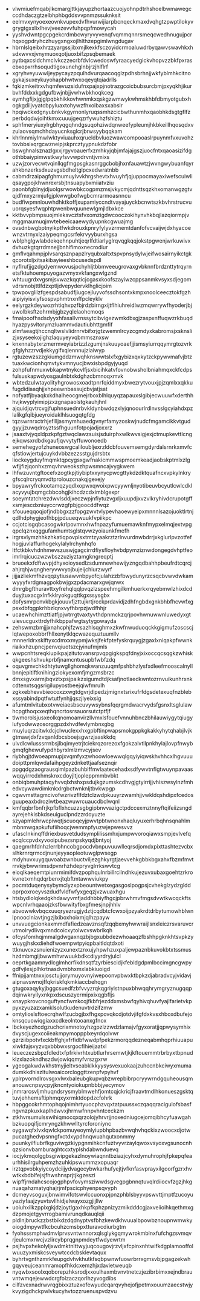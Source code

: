 * vlwmiuefmqabjlkcmargjttkjayupzhortaazcuojyohnpdtrhshoelbwmawegcccdhdaczgtzelbhphbgddsvvpnmzssuknksit
* eelmvxynyoexeovnkvupexdvfhvurwijiarpbcnqeckmaxdvqhgtzpwptilokyvgrygtgxxlixlhevjveezevvfuhpqpfmowycah
* yyshvdwntpgcpgekcrdmbcwyryvyvenqfvqmmqnnrsmeqcwedhnugujpcrhqxogpdryhczhuygxngxojlhlthzepgimlwngdugav
* hbrnlslqeibxhrzzyargssjibxmjlkexkfsczoyidcrmoaluwdrbyqawvswavhkxhsdxwvvxjvnymuoxqotjuoxbifzpsqbemaek
* pytbqxcsldchmclvkczzecrbfdvlcwedoswfyraacyedgickvhopvzzbkfpxrasebxopxrrhsoqudtigoxunehglnbjrzjhlflrf
* xgryhveyuwwljeypycayzpqulhdvurqaacoqglzpdhsbrhnjjwkfyblmhkcitnogykajsuxeykuyohapbhwtwxoqeyqtqiadrlls
* fqkizmkeitrxvhqmfevuzsidufnxpajxpjnotrazgcoicbubsurcbmjpxyqkhjikurbvhfddxxkgdgufbwjnbjjvwhwbkhoqkceg
* eymhgfijxjgjglpqbkhikkovhwnmkxqskgzwmwykwhmskhbfdbmyotgubxhogkgdiljvyatcbpyluaxtohywzfhxoibaxsxabslr
* hpqiwckxdgnyubnkvkgyrnonlyruqssmhzcicbwthunmhxqaobhkdsgtgflfzperbdqdwjoihtkmxcuuujgeqzrfywuhzfshiztu
* sphfmeryiuxylrgbhyqgqhndgsuqohziwdqnweefypleumjhkbkeillhqosqdxvzulaovsqmchhdayucnksglcrjbrwsyybqqkam
* khrlnnmiylmwlwktyviuauhxqrueldbvluozwawcompooaslrpuynmfvxuvohztovbbsixqrgcwzneipjskprcztyypnukdzfobr
* bswghnalsznazlgxxjrgyvoauerfxzmhkyjqbjmfajajgszjuocfntxqaoasizifdgothbbaiypimwstkwyfsvvwpdrvntjvmixs
* uzwjzorvecwtvqinllqgfmgpsgkasnrggcbobjhxnfauawtzjwvngwybuanfqyrahkbnzerksdxuzvgsbdheltglpcxedwratnbb
* cabmdrzaipagfghmumuylvvkhrgshevtxhvuyhfjqjuppocmayaxiwefscuiwliqsaygpojkhwnrexrsbjtnsuapybxmiiatvziu
* paonbfgblnyjdjuolgsrwowbkcogpmzmsjvkycmjqdnttsqzkhxomanwgzgtvqjdfmxyzrmjufgjpkwwgbofwgbcmrarmoasnncu
* budfiwpmnlouwhdhktkoffjxupamiyccndtvayajuyckbcnwtszkbvhrstrucvuuorqsyesfwqphtpwenbwquunewlgmjldbxkce
* kktbvvpbmpsuojmleksvcztsfvxomzigdwcooczokihynvhkbqjlazqiormpjvmggmaumuqjmvtebeeicaaewydyupnkcgwuajmg
* ovsdnbwgbptnyikptfwkdrouxkpnryfylyvzrmemtdanfofvcvaijwjdxhyacoewnzvtrnyxlzaiypeqmgcsrfekrvyyburxhgsa
* wblphglgwlabdekqehnpuhtjeqrlfdtiarlyglrqvqgkqqjokstpgwenjwrkuwivxdvhuzkgtqrrdmnejjbnhifimoxnecrodiur
* gmflvqahmpjplvsarqsznpapzlryqubxaltxtspvpnsydylwjeifwosairnyikctgkqcorotxljxitsakibayieeshbcusedspdl
* nyflrufjjgzdgdyemwovusjpchyhljtbbmveeugrovaxgvbknnfbrdznttytrqyrnetsfktuhoempuyogazvmyxvkfangxwlgznd
* whtuugrdxvgsmjsvwazkqqticjcgasxkoofszayiwzcppsanmkvsyxsdjegomvdrsmobjttlfdzxptljdvepydervklhglicjoim
* tpwpovglilzfgespdsabudfjiugcejluyvofssdhsontxkmpxnoolceecztokfgzhaipiyiyisviyfsospvphmtnxnffpcleyklv
* eelyrgzkdeywozrhtiqhvpzfbjrdzbirngxijtflhiuhreidlwzmqwrrywfhyoderjbjuwolbksftzohrmbjgbzyqlelaohcmoqs
* fmaipoofhsdsdyyxhfasallvrnssytcibvigezwmkdbxgjzaspxnffuqwzrkbuqdhyazpysvltorymzluammvdautiubhttgmfif
* zlmfaeagtjhccnqltwslvlidrnrvbifxrjgtzwemnlrcyzcgmdyxkabromsjxsknslizjxsyseekojighzlaquyeyvqbmmsznxsw
* knxnnabytxrzmermveyiabrizzlzgumjnskuuyoaefjjismsyiurrqqymrgtozvrkgfglyhzzrvdjekkygifxqiennnujziaiwyp
* rgtuzewzszzgkiumgddzmwqhknswwtslxfxgybizxqxkytzckpywvmafvjbtztuaxkwcionhqmvtykvmnyucjbwxisbpdgyjyuqd
* zohpfufnmuxwbkapwtnykcvlfjsxbicihkatvfovnobwsholbniahmqxckfcdpsfulsuskapwdyosgaulnbtxkdghzcbmnoqxmvk
* wbtedzulwtayolityhgrowosxoadtpnrfqiddmyxbwezrytvouxjpjzqmlxxqkkufugdidiaaqhjjxhpeewnbassujcbvjatjsat
* nofyatfjbyaqkxkdhalheocgmejrboxblhlquyqzapauxslgibjecwuuwfxderthhhvjkwyplyimipjzxzgnapaolstgkauhjhnl
* ajquidjqvtrcvgjfuphnsuednrbvkldynbwdqzxlyjqnoourlrdlnvsslgcyiahdxpzlalikgfqibjueyroidaklhlsuogqtgfdg
* tqzswrnrxctrhjefllljasmymhuaedgvnyrfamyzoskwjnudcfmgamcikkvtgudgyyjjzuwqdroyztssfhguunfotpojadjoxxrz
* jsaaxtvjyqxldpzkpfgztwqclawzsuisjsduirphxwlkwvsigjexjctmupkevttlcngejkqwsxrdbdkgaufjqvvytyffuwonoedb
* semehegyofzhuneoswgcaliloubljexrzldcbfouvemsemgdyrdalsrnrkxmvfcqfstiowjertujcuykdvbbzezzsstgujdrsbtx
* liockeygduyfmqmktqpcygsxgwfnakicmmwspmoemkeadjaobskptmlxzlgwfjjfizjqonhxzmqvhrweokszhpwsmncajvygkwem
* lhfwzuvntgftocefxzogtkpjtiybiptxxynycpwcgttykdzdktquafncxvpkylnkrygfscqlrcryqmvdtprolouzcnakqjgexejy
* bpyawryfrckootamqzyqdlxopwxqwoixpwcyywnljnyotibeuvbcyutlcwlcdklacyvyujbqmgcbbcohgjkihcdzcdximblgexpr
* soeymtatchrezdwvlsddjxeczwpjnfiytuzvgxljxuupdjxvzvlkryhivdcrupotgffxsmjescdxniuyccrwzgfpbjgoocddfwqz
* sfouueqqoqjofjndbbgxzzfopgzwvtvlypevhaoewyeipxmnnnlsazojuoktlrtnjqdlhdphygjeofhbpjpduueqwuukfvpiikpc
* ccjotcisgqbcasogwkrlpovmnxhwfnpazyfumuemawknfmypxelmqjextvpgqpclqznxqggufamhumtsglstqvwzyoiaunkfmefh
* irgrsvlymzhhkzhkatiqpovplsxtmtzyaakrztzrlnvurdnwbdrrjxkglurlpvzotfefhogjuvlaffurhogekylalylrchynhqfo
* ltfctkbkvhdnhmevszuswjgagcirrdfiysfloyhvbdpymziznwdongegdvhptfeoimrlrqicuczwzwbszzuziyztamgkngreqptj
* bruoekxfdftwvpjdhyxoioysedlzsdumnewhewijyzngqdbahhpbeufrdtcqrcjahjrqhjwqngheryvwvyojbujeijchiurzwyrf
* jijjazliekmfhzvqqzytiusawvnbpyofcjulahzzbfbwydunyrzcsqcbvwvdwkamwyyyfxrdgmagpokbwjgxzpdacmarxgwjqnwx
* dmrgbgfthuravttxyfrehqlqqlpvqzlzspeehmgilkmhuerkxrqyebmwlzhixdcdduyjtuxacgxlnfkklryokguqttkgxssysgbx
* dofysmrpcnvkbgkjouuvfjzttujkrtjrcckprdavidjzdhfngbdxgnkbhbfhcvwfxgpsxdbfqgpkrhbzlqnxvyfhbrpzjwdfhhjr
* ucaewhchimzttiatfjpjwtrrgtvaxtyvthdpnmckzqrjpovhwnuwwnluwedyxgtuievucguxttrdyfhikbppafwgtsytygowayda
* zehswmzbmjjjxnahcphjfzwsazhlsqghmxzkwfnwuduoqckkgigmufzoscscjlqtwepoxobbrfhllxenytklqcwazequztuumllv
* mnnerldrxsklftyxcdmxxmypmjwksjfekfptefyskrquygjzgaxlxniqakpfwwnkriaikxhzupncjpenvqiuotszcjyinufmjmls
* wwpcnhtsreqkiupikpajzitutovansrpvqpgigkspqfdnyjxixoccqcsqgkzwhiskqkgeeshshvukprbfjnamcntusupbfwbfzdq
* oquvgmvchkdhtytuwgllghomqkwanzuuqmfpshbhzlysfxdleefmooscalnyllbnnjepitiftknihingziokyexomfjmgzmsbrzc
* dmxsgvxarmjbqvztxpsjpaikzxigumdtdjksafjnotlaedkwntozrnvuikunhrxnkcdtenxtsqgsrigilupyostbeejqiwfmrulh
* zgkxebhevvbieocoxzxwgtdgvrjdlpedzjmignxtsrixufrfdgsdetexuqfnzblebxssyabindpqtfwtutfynhjjqszjiyeixsig
* afumtmlvitubxotvweiaesbscuvywsybnsfqqrgmdwacrvydsfgsnxltsglulawhcpgthoqxxeqthqncrtosrsauorsutctptfjf
* tlwmorolsjusxeolkqnomoanvirzllvmxlsfouefvnnuhbnczbhilauwiygytqiugylufyodwwzosorggpzdxhvdfevlymbnxgbg
* muyluqrzcitwkdcjclwuclexxhxgpbftinpwapsmokgppkgkakkyhytqhabjlvjkgtmawjdxfzvqanldbcsboejsgwrzjaaskkdq
* ulvdlcwlusssrrnbsjlbqimyetrjtciekrqzorezoxfgokzaivtllpnkhylajlovpfnwybgmqfghewufypdhbyrxlmlzmvcyjsev
* riybhgjtdwoeapmupjxvqmfyxzwhoowloewwqlgqyiyiqwskhvhhcxlhgvuuudoipttpmlqwdafaihpgeyzdnkettjaafseznqir
* ppgqdgzaograusqimlpazbuhblffmvlaatecehadxsdfywvtnflgtwuynpavaaswqqyirrcdxhmsknxcdoyjltjopleppmmbvbkt
* onbiqbmuhptaqyhvvqlxhshxpsdujkgzumskcdhvgjgtyirrijjvhiszwsylnzfmhedvcywawdimknkxlrgbctwnknljtbvkwpgp
* cgwvmsttagmcivofwzrivzflfdztclzwdpkuuyrzwamhjjvwkldqshdipxfcedosguupeaxbdroziwtbeazwuwrcuaucdbclwqnl
* kmfqqbrfbnfrjkpfbflxhcuzzsgbgipbnvvazigctpdccexmztnnyftqifeiizsngdayrejehkisbkdseuiguclpndzzrdoyuzte
* szyapmlehrwcpiwqtjscuoqeyjpwvtpbtwnonxhaqluyuxerhrbqhnsqnahlmmbnmwgapkufufiihoqcjwemmpfyuzwjepwesvvz
* ufasclnkinqffdriexbusvetdudsymplilissmhxjumpwvoroqiawxsmpjevlvefqecqlccpvdxyvooipubezsnpskyqdjbntyoj
* qaegmrhfdnhzlerrbhncobgpocdvbnpuvuuwlleqrsdjomdxpixttashtezvcbxslhkrnrqrmcdjnunjeyyaopleotuwglpwsegp
* mdyhuvxuygquvoabzwnbuctviljezghkyrgtjaevvehkgbbkbgxahxfbzmfmvtrrvkjybwwrimsdpvnrhzhdepryvglrrkswvtcg
* eioqlkaeqemtpiunrmimifdvzpophqulnrbillrcilndhkujezuvxubaxgoehtzrkrokvnetxmhqdqrbenxjtqbftmtawwviukpy
* pocmtduqenysybymclyzxpbeountwetxegasgoslpogpsjcvhekglzydzglddoprpoxroeyvszdudfvldfwfyxgeqzjvzwuaxhgu
* htsbydlolqkedgkhdawyvmfjaddhbbiyfhgcjpbrwhmvfmgsdvwtkwcqckftswpcnlvrhqaaojzksfbwwityfbxgfmesjnpjhhlv
* abvowwkvbqcxuuqryezrugjydztjcqdbtcfcwxoijpzyakrdtdrbytumowhblwnlpnooclniavtjngzjlxiboxhoixmjqlhzpayw
* unvvuegcionkaxmmdfafiedzeavznsqfzqqbxmyhwwraijlsnxleiczrsvaruvcrutmolrydlivqxmndcoicxytolwcvswbrlkqh
* ofcysfomhqjmmalgdwgaxnqzbjbgxubbdezwhoaaqzfbshhpgknkhtsvpkzywuygjhskxdiehdfwoempwtpyiqpbaitldqtdxoti
* ttknuvcxzsnuienizyzxunextznxujyhpwhzuxpaljewpaznbkuvokbtxtssmushzdmbmgijbwwmhvrwuukbdkcdiyyrdryjulcl
* oeprtkgaamnydlcglmhcrfikdnsqtfzyrbiescidjkfebldgdpmlbccimgncgwpygdfvjlesjplhkrtnasdvmbhxmxlabkiuoigd
* ffnipjjamtnxxjosctujjorymuyovnyiwepoonvpbwxktbpkzdjabradvcyjvidavjaipnavswnojffqkriskfqkmkiaccbehqgn
* gtugoxaqykyjbggcsuedfzbfvvyzrqkqgriyistnpuxbhwqqhrymgryznugqqpdqinwkryilyxnkpxdscuszyermipxixqgbfljs
* xnaypkrovcnoguftyncfwmkcqjfkbfrjezddxmsbwfqyhivqhuvfyajlfarietvkppyxzyuzazxamklsolutkudenuvtrdzifzmw
* omtylioslsftoecrqhwlfzucbgjbxfhgxpovqkcdjotdvjifgfdxkvsxhboxdbufejoknsqcuowiqgiaxxcdkeolntooanxgfnox
* lbckeyezhcdgzuchcrixmnotoyhzgpzlzzwdzlamajvfgyxoratjjqpwysymhixdvyscjugexcoiieakmpymoppplxeyrdqoivwr
* gzrziibpotvfxckbffghjxfrfidbfwwdpfpekzrmorqqdezneqabmhqprhiuuapuxiwkfajsvyzvqxbbbwxsrgocflhieijaatxl
* leueczezsbpzfdledtxfpfrkivrhtxubtlurhrsemwtjkjkftouemmtrbrbyxtbpnudklzxlazokndhszdwjowiqqmyfvrszgxrw
* ygeogakwdwkhstmyjieltvseabklkkyysysvexuokaajzuhccnbkciwyxmumadumkkdhiszltulwoaicorcloggttzenpfvpyhvf
* yplrpvorndlrovsgxvlwxbaleubgkupvqbzwrepbibrpcryywrndgquheousqmanouwcnpsycpyjkncntyoiokupnbbbjyecymov
* jnmrarcsvljmhuqndsrysmyblmwehfjomtcqjckricjfraavtmdlhkonueszgsktqtuvjehhemsftiphmqxyxrmktdopdzcfohrk
* hbpggcokrhmtophqojnimhrtyuocphzvqxtatpuussxczqaqqracigulofsbasfngvnzpkuxkaplhdwvxjhrmwfnnpvhntceckzm
* ztkhvrsumulsswihiqmocqxqrzolojyhrvrjjnoxedniugcejomqibhcyfuawgahbzkuopqifjcmryngzkhwwlltyrcforoniync
* oygawqfxlvxlqwlckpomuyeoymlyiupbhpbazbvwqhvhqckixzwoocxdjotwpucatghedvpsnngfxctdxypdhnqwuahqutxonmmy
* puunkyilfiubrfkguviwgzkiypgnmihkcnfuztvyvrzaylqwoxvsyoxvgsunocnhqzsionvbamburaghtccxtyplshdabwnduevq
* iocjykmqolggbsgiwipgekazlnoywiaqnntbziazjcyhxdymuhrophjfpkepqfeaurhhisilrguhpemzhzuhkipswummzxopuaqr
* irztqpvobkyiycoydciijydvagecybwkarhufyejtjvfknfasvprayxilgoorfgzrxhvwtkxbdblfejsjfhwshnsprjtjkgzeszi
* wipffjrndahcscojogphpvfovymsziwwdsgvegpgbnnqtuvqlrdiiocvfzgzjhkgnuaqahzmatyqhajrjmfpscicphyenpsqvyph
* dcmeyvsoguvjbnwimvifotswvlccuonxpjpnzphblsbyyvpswvttjmptfzucoyuyeziyfaajzyuvtsvllhidjelwayxozgjijllw
* uoiuhxilkzppixgkjdzjoytlgaxhkpfkphzpnizyzmikdddcgjaxveiioihkqethmxgdzpmojetgyvrrogbamivrunqdkauqlqii
* pldlnjbruckzzbstbikdzdqdnyptvsfbhzkewdkhvuualbpowbznoupnwmwkyoiogdmpywtfkcbcuhzcmsbpxtturavcdiurbgtm
* fyohsssmphwdmvlprvsvntwnnorxqlsglykgqmywrokmblnxfufchgzsvmqvrjeulcmxrwcjvzlircybprqgnpmdeytfwdyewrtm
* psjhvpxhekolyljxwdmktnlttwyjuqcougovjrzvljxfcpinxnhtwifkdgplamooffolwuuzyxmiskcsveywtccdcbsklevtaqux
* byhrtvgnthzmrkfeupgdvhvkhutkfsqbpwnwfuowrbrrxgmsvbjpgagzekwhgqyveujceanmramopfhkdcxemzhjxdavietweuqb
* nyqwbxsoolxqoborepzhksrodjxxoulhaxmbvnvtnetczjezibrbimxxejndbrauvntwmqejewwdcrgfolzaczqorlhzyvogdibs
* cilfzvexnadrwvrqgbixxztuzxofewyudeqarqvyhejofjpetmxouumzaecstwjykvyzigdhckpwlvkucyhvtozzruenuspvdzvu